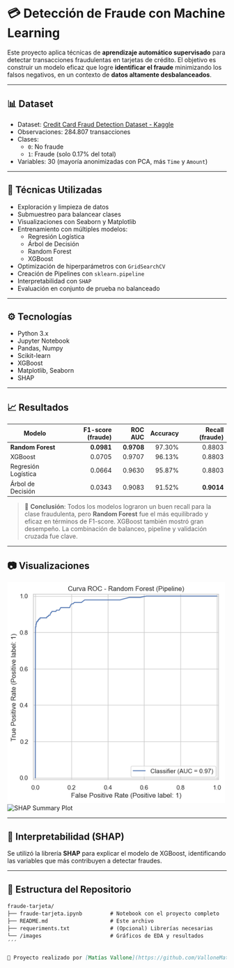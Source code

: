 # 💳 Detección de Fraude con Machine Learning

Este proyecto aplica técnicas de **aprendizaje automático supervisado** para detectar transacciones fraudulentas en tarjetas de crédito. El objetivo es construir un modelo eficaz que logre **identificar el fraude** minimizando los falsos negativos, en un contexto de **datos altamente desbalanceados**.

---

## 📊 Dataset

- Dataset: [Credit Card Fraud Detection Dataset - Kaggle](https://www.kaggle.com/datasets/mlg-ulb/creditcardfraud)
- Observaciones: 284.807 transacciones
- Clases:
  - `0`: No fraude
  - `1`: Fraude (solo 0.17% del total)
- Variables: 30 (mayoría anonimizadas con PCA, más `Time` y `Amount`)

---

## 🧠 Técnicas Utilizadas

- Exploración y limpieza de datos
- Submuestreo para balancear clases
- Visualizaciones con Seaborn y Matplotlib
- Entrenamiento con múltiples modelos:
  - Regresión Logística
  - Árbol de Decisión
  - Random Forest
  - XGBoost
- Optimización de hiperparámetros con `GridSearchCV`
- Creación de Pipelines con `sklearn.pipeline`
- Interpretabilidad con `SHAP`
- Evaluación en conjunto de prueba no balanceado

---

## ⚙️ Tecnologías

- Python 3.x
- Jupyter Notebook
- Pandas, Numpy
- Scikit-learn
- XGBoost
- Matplotlib, Seaborn
- SHAP

---

## 📈 Resultados

| Modelo               | F1-score (fraude) | ROC AUC  | Accuracy | Recall (fraude) |
|---------------------|------------------:|---------:|---------:|----------------:|
| **Random Forest**    | **0.0981**         | **0.9708** | 97.30%   | 0.8803          |
| XGBoost             | 0.0705            | 0.9707   | 96.13%   | 0.8803          |
| Regresión Logística | 0.0664            | 0.9630   | 95.87%   | 0.8803          |
| Árbol de Decisión   | 0.0343            | 0.9083   | 91.52%   | **0.9014**      |

> 🔎 **Conclusión**: Todos los modelos lograron un buen recall para la clase fraudulenta, pero **Random Forest** fue el más equilibrado y eficaz en términos de F1-score. XGBoost también mostró gran desempeño. La combinación de balanceo, pipeline y validación cruzada fue clave.

---

## 📷 Visualizaciones

<img src="img/roc_randomforest.png" alt="Curva ROC Random Forest" width="500"/>
<img src="img/shap_summary.png" alt="SHAP Summary Plot" width="500"/>

---

## 🧠 Interpretabilidad (SHAP)

Se utilizó la librería **SHAP** para explicar el modelo de XGBoost, identificando las variables que más contribuyen a detectar fraudes.

---

## 📁 Estructura del Repositorio

```markdown
fraude-tarjeta/
├── fraude-tarjeta.ipynb         # Notebook con el proyecto completo
├── README.md                    # Este archivo
├── requeriments.txt             # (Opcional) Librerías necesarias
└── /images                      # Gráficos de EDA y resultados
´´´

🔗 Proyecto realizado por [Matías Vallone](https://github.com/ValloneMatias)
